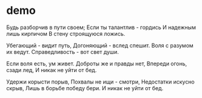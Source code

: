 # demo
Будь разборчив в пути своем;
Если ты талантлив - гордись
И надежным лишь кирпичом
В стену строящуюся ложись.

Убегающий - видит путь,
Догоняющий - вслед спешит.
Воля с разумом их ведут.
Справедливость - вот свет души.

Если воля есть, ум живет.
Доброты же и правды нет,
Впереди огонь, сзади лед,
И никак не уйти от бед.

Удержи корысти порыв,
Похвалы не ищи - смотри,
Недостатки искусно скрыв,
Лишь в борьбе победу бери.
И никак не уйти от бед.

